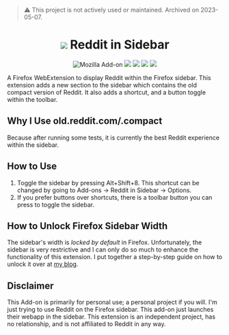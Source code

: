 >⚠️ This project is not actively used or maintained. Archived on 2023-05-07.

<h1 align=center><img src="/icons/icon1_96.png" /> Reddit in Sidebar</h1>

<p align=center>
<img alt="Mozilla Add-on" src="https://img.shields.io/amo/v/%7B15e57753-391e-4dd7-bd6b-911d22d5ba93%7D?style=for-the-badge">
<img src="https://img.shields.io/amo/rating/%7B15e57753-391e-4dd7-bd6b-911d22d5ba93%7D?style=for-the-badge" />
<img src="https://img.shields.io/amo/dw/%7B15e57753-391e-4dd7-bd6b-911d22d5ba93%7D?style=for-the-badge" />
<img src="https://img.shields.io/amo/users/%7B15e57753-391e-4dd7-bd6b-911d22d5ba93%7D?style=for-the-badge" />
<img src="https://img.shields.io/github/license/datastring/firefox-telegram-in-sidebar?style=for-the-badge" />
</p>

A Firefox WebExtension to display Reddit within the Firefox sidebar. This extension adds a new section to the sidebar which contains the old compact version of Reddit. It also adds a shortcut, and a button toggle within the toolbar.

## Why I Use old.reddit.com/.compact

Because after running some tests, it is currently the best Reddit experience within the sidebar.

## How to Use

1. Toggle the sidebar by pressing Alt+Shift+8. This shortcut can be changed by going to Add-ons -> Reddit in Sidebar -> Options.
2. If you prefer buttons over shortcuts, there is a toolbar button you can press to toggle the sidebar.

## How to Unlock Firefox Sidebar Width

The sidebar's width is *locked by default* in Firefox. Unfortunately, the sidebar is very restrictive and I can only do so much to enhance the functionality of this extension. I put together a step-by-step guide on how to unlock it over at [my blog](https://stressed.dev/unlock-max-width-of-firefoxs-sidebar/).

## Disclaimer

This Add-on is primarily for personal use; a personal project if you will. I'm just trying to use Reddit on the Firefox sidebar. This add-on just launches their webapp in the sidebar. This extension is an independent project, has no relationship, and is not affiliated to Reddit in any way.
